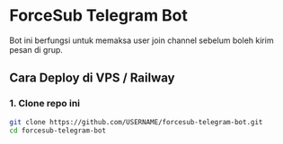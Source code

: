 # ForceSub Telegram Bot

Bot ini berfungsi untuk memaksa user join channel sebelum boleh kirim pesan di grup.

## Cara Deploy di VPS / Railway

### 1. Clone repo ini  
```bash
git clone https://github.com/USERNAME/forcesub-telegram-bot.git
cd forcesub-telegram-bot
